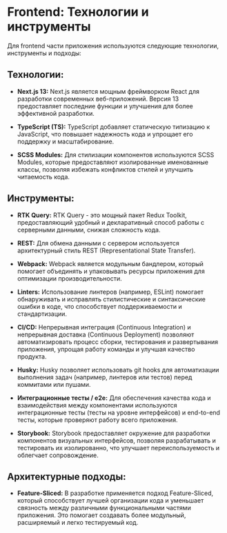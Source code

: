# Frontend: Технологии и инструменты

Для frontend части приложения используются следующие технологии, инструменты и подходы:

## Технологии:

- **Next.js 13:** Next.js является мощным фреймворком React для разработки современных веб-приложений. Версия 13 предоставляет последние функции и улучшения для более эффективной разработки.

- **TypeScript (TS):** TypeScript добавляет статическую типизацию к JavaScript, что повышает надежность кода и упрощает его поддержку и масштабирование.

- **SCSS Modules:** Для стилизации компонентов используются SCSS Modules, которые предоставляют изолированные именованные классы, позволяя избежать конфликтов стилей и улучшить читаемость кода.

## Инструменты:

- **RTK Query:** RTK Query - это мощный пакет Redux Toolkit, предоставляющий удобный и декларативный способ работы с серверными данными, снижая сложность кода.

- **REST:** Для обмена данными с сервером используется архитектурный стиль REST (Representational State Transfer).

- **Webpack:** Webpack является модульным бандлером, который помогает объединять и упаковывать ресурсы приложения для оптимизации производительности.

- **Linters:** Использование линтеров (например, ESLint) помогает обнаруживать и исправлять стилистические и синтаксические ошибки в коде, что способствует поддерживаемости и стандартизации.

- **CI/CD:** Непрерывная интеграция (Continuous Integration) и непрерывная доставка (Continuous Deployment) позволяют автоматизировать процесс сборки, тестирования и развертывания приложения, упрощая работу команды и улучшая качество продукта.

- **Husky:** Husky позволяет использовать git hooks для автоматизации выполнения задач (например, линтеров или тестов) перед коммитами или пушами.

- **Интеграционные тесты / e2e:** Для обеспечения качества кода и взаимодействия между компонентами используются интеграционные тесты (тесты на уровне интерфейсов) и end-to-end тесты, которые проверяют работу всего приложения.

- **Storybook:** Storybook предоставляет окружение для разработки компонентов визуальных интерфейсов, позволяя разрабатывать и тестировать их изолированно, что улучшает переиспользуемость и облегчает сопровождение.

## Архитектурные подходы:

- **Feature-Sliced:** В разработке применяется подход Feature-Sliced, который способствует лучшей организации кода и уменьшает связность между различными функциональными частями приложения. Это помогает создавать более модульный, расширяемый и легко тестируемый код.
